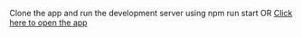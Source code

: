 Clone the app and run the development server using npm run start
                         OR
[Click here to open the app](https://my-dictionary-app.herokuapp.com/)
